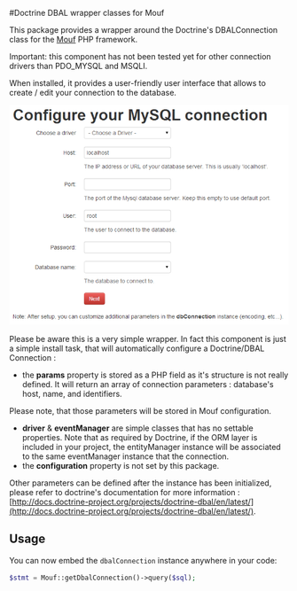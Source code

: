 #Doctrine DBAL wrapper classes for Mouf

This package provides a wrapper around the Doctrine's DBALConnection class for the [Mouf](http://mouf-php.com) PHP framework.

Important: this component has not been tested yet for other connection drivers than PDO_MYSQL and MSQLI.

When installed, it provides a user-friendly user interface that allows to create / edit your connection to the database.

![DBConnection](doc/images/db_connection_install.png "Install DBAL/Connection")

Please be aware this is a very simple wrapper. In fact this component is just a simple install task, that will automatically configure a Doctrine/DBAL Connection :

 * the **params** property is stored as a PHP field as it's structure is not really defined. It will return an array of connection parameters : database's host, name, and identifiers.
   
Please note, that those parameters will be stored in Mouf configuration.
 * **driver** & **eventManager** are simple classes that has no settable properties. Note that as required by Doctrine, if the ORM layer is included in your project, the entityManager instance will be associated to the same eventManager instance that the connection. 
 * the **configuration** property is not set by this package.
 
Other parameters can be defined after the instance has been initialized, please refer to doctrine's documentation for more information : [http://docs.doctrine-project.org/projects/doctrine-dbal/en/latest/](http://docs.doctrine-project.org/projects/doctrine-dbal/en/latest/).

Usage
-----

You can now embed the `dbalConnection` instance anywhere in your code:

```php
$stmt = Mouf::getDbalConnection()->query($sql);
```
